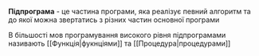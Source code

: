 **Підпрограма** - це частина програми, яка реалізує певний алгоритм та до якої можна звертатись з різних частин основної програми

В більшості мов програмування високого рівня підпрограмами називають [[Функція|фукнціями]] та [[Процедура|процедурами]]

